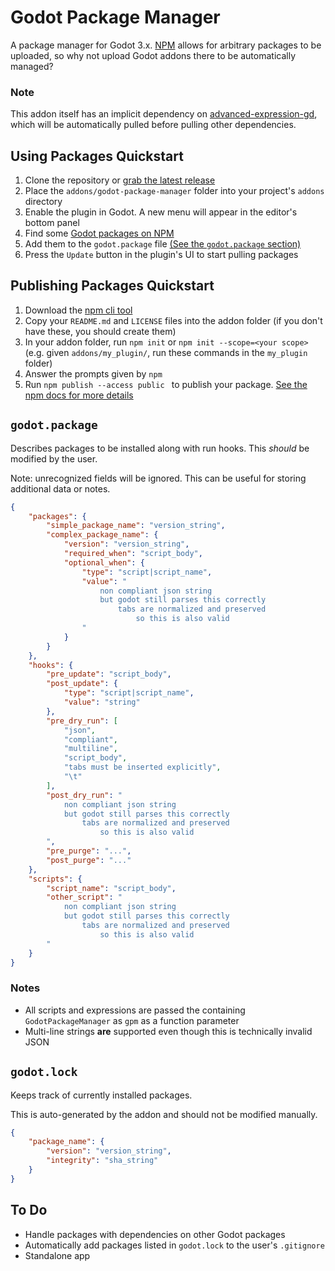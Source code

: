 # Godot Package Manager
A package manager for Godot 3.x. [NPM](https://www.npmjs.com/) allows for arbitrary
packages to be uploaded, so why not upload Godot addons there to be automatically
managed?

### Note
This addon itself has an implicit dependency on [advanced-expression-gd](https://github.com/you-win/advanced-expression-gd),
which will be automatically pulled before pulling other dependencies.

## Using Packages Quickstart
1. Clone the repository or [grab the latest release](https://github.com/you-win/godot-package-manager/releases)
2. Place the `addons/godot-package-manager` folder into your project's `addons` directory
3. Enable the plugin in Godot. A new menu will appear in the editor's bottom panel
4. Find some [Godot packages on NPM](https://www.npmjs.com/search?q=keywords:godot)
5. Add them to the `godot.package` file [(See the `godot.package` section)](#godotpackage)
6. Press the `Update` button in the plugin's UI to start pulling packages

## Publishing Packages Quickstart
1. Download the [npm cli tool](https://github.com/npm/cli)
2. Copy your `README.md` and `LICENSE` files into the addon folder (if you don't have these, you should create them)
3. In your addon folder, run `npm init` or `npm init --scope=<your scope>` (e.g. given `addons/my_plugin/`, run these commands in the `my_plugin` folder)
4. Answer the prompts given by `npm`
5. Run `npm publish --access public ` to publish your package. [See the npm docs for more details](https://docs.npmjs.com/creating-and-publishing-scoped-public-packages)

## `godot.package`
Describes packages to be installed along with run hooks. This _should_ be modified
by the user.

Note: unrecognized fields will be ignored. This can be useful for storing additional data or notes.

```JSON
{
    "packages": {
        "simple_package_name": "version_string",
        "complex_package_name": {
            "version": "version_string",
            "required_when": "script_body",
            "optional_when": {
                "type": "script|script_name",
                "value": "
                    non compliant json string
                    but godot still parses this correctly
                        tabs are normalized and preserved
                            so this is also valid
                "
            }
        }
    },
    "hooks": {
        "pre_update": "script_body",
        "post_update": {
            "type": "script|script_name",
            "value": "string"
        },
        "pre_dry_run": [
            "json",
            "compliant",
            "multiline",
            "script_body",
            "tabs must be inserted explicitly",
            "\t"
        ],
        "post_dry_run": "
            non compliant json string
            but godot still parses this correctly
                tabs are normalized and preserved
                    so this is also valid
        ",
        "pre_purge": "...",
        "post_purge": "..."
    },
    "scripts": {
        "script_name": "script_body",
        "other_script": "
            non compliant json string
            but godot still parses this correctly
                tabs are normalized and preserved
                    so this is also valid
        "
    }
}
```

### Notes
* All scripts and expressions are passed the containing `GodotPackageManager` as `gpm` as a function parameter
* Multi-line strings __are__ supported even though this is technically invalid JSON

## `godot.lock`
Keeps track of currently installed packages.

This is auto-generated by the addon and should not be modified manually.

```JSON
{
    "package_name": {
        "version": "version_string",
        "integrity": "sha_string"
    }
}
```

## To Do
* Handle packages with dependencies on other Godot packages
* Automatically add packages listed in `godot.lock` to the user's `.gitignore`
* Standalone app
